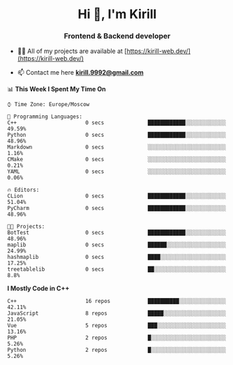 <h1 align="center">Hi 👋, I'm Kirill</h1>
<h3 align="center">Frontend & Backend developer</h3>

- 👨‍💻 All of my projects are available at [https://kirill-web.dev/](https://kirill-web.dev/)

- 📫 Contact me here **kirill.9992@gmail.com**











<!--START_SECTION:waka-->
📊 **This Week I Spent My Time On** 

```text
⌚︎ Time Zone: Europe/Moscow

💬 Programming Languages: 
C++                      0 secs              ████████████░░░░░░░░░░░░░   49.59% 
Python                   0 secs              ████████████░░░░░░░░░░░░░   48.96% 
Markdown                 0 secs              ░░░░░░░░░░░░░░░░░░░░░░░░░   1.16% 
CMake                    0 secs              ░░░░░░░░░░░░░░░░░░░░░░░░░   0.21% 
YAML                     0 secs              ░░░░░░░░░░░░░░░░░░░░░░░░░   0.06%

🔥 Editors: 
CLion                    0 secs              ████████████░░░░░░░░░░░░░   51.04% 
PyCharm                  0 secs              ████████████░░░░░░░░░░░░░   48.96%

🐱‍💻 Projects: 
BotTest                  0 secs              ████████████░░░░░░░░░░░░░   48.96% 
maplib                   0 secs              ██████░░░░░░░░░░░░░░░░░░░   24.99% 
hashmaplib               0 secs              ████░░░░░░░░░░░░░░░░░░░░░   17.25% 
treetablelib             0 secs              ██░░░░░░░░░░░░░░░░░░░░░░░   8.8%

```

**I Mostly Code in C++** 

```text
C++                      16 repos            ██████████░░░░░░░░░░░░░░░   42.11% 
JavaScript               8 repos             █████░░░░░░░░░░░░░░░░░░░░   21.05% 
Vue                      5 repos             ███░░░░░░░░░░░░░░░░░░░░░░   13.16% 
PHP                      2 repos             █░░░░░░░░░░░░░░░░░░░░░░░░   5.26% 
Python                   2 repos             █░░░░░░░░░░░░░░░░░░░░░░░░   5.26%

```



<!--END_SECTION:waka-->
